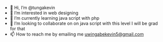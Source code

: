 - 👋 Hi, I’m @tungakevin
- 👀 I’m interested in web designing 
- 🌱 I’m currently learning  java script with php
- 💞️ I’m looking to collaborate on on java script with this level I will be grad for that
- 📫 How to reach me by emailing me uwingabekevin5@gmail.com

<!---
tungakevin/tungakevin is a ✨ special ✨ repository because its `README.md` (this file) appears on your GitHub profile.
You can click the Preview link to take a look at your changes.
--->

